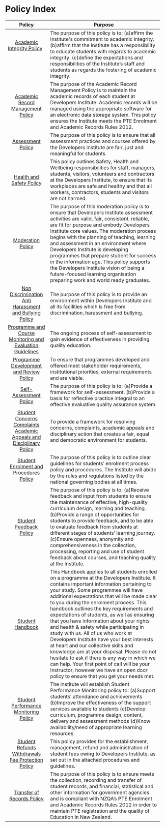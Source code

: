 # Policy Index

| **Policy** | **Purpose** |
|:--------:|------|
|[Academic Integrity Policy](https://github.com/Developers-Institute-Internal/Academic-Intergrity-Policy) &nbsp; &nbsp; &nbsp; &nbsp; &nbsp; &nbsp; &nbsp; &nbsp; &nbsp; &nbsp; &nbsp; &nbsp; &nbsp; &nbsp; &nbsp; &nbsp; &nbsp; &nbsp; &nbsp; &nbsp; &nbsp; &nbsp; &nbsp; &nbsp; &nbsp; &nbsp; &nbsp; &nbsp; &nbsp; &nbsp; |  The purpose of this policy is to: (a)affirm the Institute's commitment to academic integrity. (b)affirm that the Institute has a responsibility to educate students with regards to academic integrity. (c)define the expectations and responsibilities of the Institute’s staff and students as regards the fostering of academic integrity. |
|[Academic Record Management Policy](https://github.com/Developers-Institute-Internal/Academic-Record-Management-Policy) | The purpose of the Academic Record Management Policy is to maintain the academic records of each student at Developers Institute. Academic records will be managed using the appropriate software for an electronic data storage system. This policy ensures the Institute meets the PTE Enrolment and Academic Records Rules 2012.
|[Assessment Policy](https://github.com/Developers-Institute-Internal/Assessment-Policy) | The purpose of this policy is to ensure that all assessment practices and courses offered by the Developers Institute are fair, just and meaningful for students. |
|[Health and Safety Policy](https://github.com/Developers-Institute-Internal/Health-and-Safety-Policy) | This policy outlines Safety, Health and Wellbeing responsibilities for staff, managers, students, visitors, volunteers and contractors at the Developers Institute, to ensure that its workplaces are safe and healthy and that all workers, contractors, students and visitors are not harmed. |
|[Moderation Policy](https://github.com/Developers-Institute-Internal/Moderation-Policy) | The purpose of this moderation policy is to ensure that Developers Institute assessment activities are valid, fair, consistent, reliable, are fit for purpose and embody Developers Institute core values. The moderation process begins with the planning of teaching, learning and assessment in an environment where Developers Institute is developing programmes that prepare student for success in the information age. This policy supports the Developers Institute vision of being a future-focused learning organisation preparing work and world ready graduates. |
|[Non Discrimination Anti Harassment and Bullying Policy](https://github.com/Developers-Institute-Internal/Non-Discrimination-Anti-Harassment-and-Bullying-Policy) | The purpose of this policy is to provide an environment within Developers Institute and all its facilities which is free from discrimination, harassment and bullying. |
|[Programme and Course Monitoring and Evaluation Guidelines](https://github.com/Developers-Institute-Internal/Programme-and-Course-Monitoring-and-Evaluation-Guidelines) | The ongoing process of self-assessment to gain evidence of effectiveness in providing quality education. |
|[Programme Development and Review Policy](https://github.com/Developers-Institute-Internal/Programme-Development-and-Review-Policy) | To ensure that programmes developed and offered meet stakeholder requirements, institutional priorities, external requirements and are viable. |
|[Self-Assessment Policy](https://github.com/Developers-Institute-Internal/Self-Assessment-Policy) | The purpose of this policy is to: (a)Provide a framework for self-assessment. (b)Provide a basis for reflective practice integral to an effective evaluative quality assurance system. |
|[Student Concerns Complaints Academic Appeals and Disciplinary Policy](https://github.com/Developers-Institute-Internal/Student-Concerns-Complaints-Academic-Appeals-and-Disciplinary-Policy) | To provide a framework for resolving concerns, complaints, academic appeals and disciplinary action that creates a fair, equal and democratic environment for students. | 
|[Student Enrolment and Procedures Policy](https://github.com/Developers-Institute-Internal/Student-Enrolment-and-Procedures-Policy) | The purpose of this policy is to outline clear guidelines for students’ enrolment process policy and procedures. The Institute will abide by the rules and regulations listed by the national governing bodies at all times. | 
|[Student Feedback Policy](https://github.com/Developers-Institute-Internal/Student-Feedback-Policy) | The purpose of this policy is to: (a)Receive feedback and input from students to ensure the maintenance of effective, high-quality curriculum design, learning and teaching. (b)Provide a range of opportunities for students to provide feedback, and to be able to evaluate feedback from students at different stages of students’ learning journey. (c)Ensure openness, anonymity and comprehensiveness in the collection, processing, reporting and use of student feedback about courses, and teaching quality at the Institute. |
|[Student Handbook](https://github.com/Developers-Institute-Internal/Student-Handbook) | This Handbook applies to all students enrolled on a programme at the Developers Institute. It contains important information pertaining to your study. Some programmes will have additional expectations that will be made clear to you during the enrolment process. This handbook outlines the key requirements and expectations of students, as well as ensuring that you have information about your rights and health & safety while participating in study with us. All of us who work at Developers Institute have your best interests at heart and our collective skills and knowledge are at your disposal. Please do not hesitate to ask if there is any way in which we can help. Your first point of call will be your Instructor, however we have an open door policy to ensure that you get your needs met. |
|[Student Performance Monitoring Policy](https://github.com/Developers-Institute-Internal/Student-Performance-Monitoring-Policy) | The Institute will establish Student Performance Monitoring policy to: (a)Support students’ attendance and achievements (b)Improve the effectiveness of the support services available to students (c)Develop curriculum, programme design, content, delivery and assessment methods (d)Know availability/need of appropriate learning resources
|[Student Refunds Withdrawals Fee Protection Policy](https://github.com/Developers-Institute-Internal/Student-Refunds-Withdrawals-Fee-Protection-Policy) | This policy provides for the establishment, management, refund and administration of student fees owing to Developers Institute, as set out in the attached procedures and guidelines. |
|[Transfer of Records Policy](https://github.com/Developers-Institute-Internal/Transfer-of-Records-Policy) | The purpose of this policy is to ensure meets the collection, recording and transfer of student records, and financial, statistical and other information for government agencies and is compliant with NZQA’s PTE Enrolment and Academic Records Rules 2012 in order to maintain PTE registration and the quality of Education in New Zealand. |


